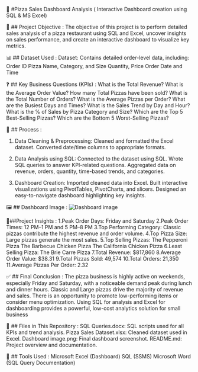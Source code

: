 🍕 #Pizza Sales Dashboard Analysis ( Interactive Dashboard creation using SQL & MS Excel)

🎯 ## Project Objective :
The objective of this project is to perform detailed sales analysis of a pizza restaurant using SQL and Excel, uncover insights on sales performance, and create an interactive dashboard to visualize key metrics.

📊 ## Dataset Used :
Dataset: 
Contains detailed order-level data, including:
Order ID
Pizza Name, Category, and Size
Quantity, Price
Order Date and Time

❓ ## Key Business Questions (KPIs) :
What is the Total Revenue?
What is the Average Order Value?
How many Total Pizzas have been sold?
What is the Total Number of Orders?
What is the Average Pizzas per Order?
What are the Busiest Days and Times?
What is the Sales Trend by Day and Hour?
What is the % of Sales by Pizza Category and Size?
Which are the Top 5 Best-Selling Pizzas?
Which are the Bottom 5 Worst-Selling Pizzas?

🔄 ## Process :
1. Data Cleaning & Preprocessing:
Cleaned and formatted the Excel dataset.
Converted date/time columns to appropriate formats.

2. Data Analysis using SQL:
Connected to the dataset using SQL.
Wrote SQL queries to answer KPI-related questions.
Aggregated data on revenue, orders, quantity, time-based trends, and categories.

3. Dashboard Creation:
Imported cleaned data into Excel.
Built interactive visualizations using PivotTables, PivotCharts, and slicers.
Designed an easy-to-navigate dashboard highlighting key insights.

🖼️ ## Dashboard Image :
![Dashboard image](https://github.com/user-attachments/assets/d47b8864-a921-4dcf-9d47-2c3b63bf1236)

📍##Project Insights :
1.Peak Order Days: Friday and Saturday
2.Peak Order Times: 12 PM–1 PM and 5 PM–8 PM
3.Top Performing Category: Classic pizzas contribute the highest revenue and order volume.
4.Top Pizza Size: Large pizzas generate the most sales.
5.Top Selling Pizzas:
The Pepperoni Pizza
The Barbecue Chicken Pizza
The California Chicken Pizza
6.Least Selling Pizza: The Brie Carre Pizza
7.Total Revenue: $817,860
8.Average Order Value: $38.31
9.Total Pizzas Sold: 49,574
10.Total Orders: 21,350
11.Average Pizzas Per Order: 2.32

✅ ## Final Conclusion :
The pizza business is highly active on weekends, especially Friday and Saturday, with a noticeable demand peak during lunch and dinner hours.
Classic and Large pizzas drive the majority of revenue and sales.
There is an opportunity to promote low-performing items or consider menu optimization.
Using SQL for analysis and Excel for dashboarding provides a powerful, low-cost analytics solution for small business

📁 ## Files in This Repository :
SQL Queries.docx: SQL scripts used for all KPIs and trend analysis.
Pizza Sales Dataset.xlsx: Cleaned dataset used in Excel.
Dashboard image.png: Final dashboard screenshot.
README.md: Project overview and documentation.

🚀 ## Tools Used :
Microsoft Excel (Dashboard)
SQL (SSMS)
Microsoft Word (SQL Query Documentation)
